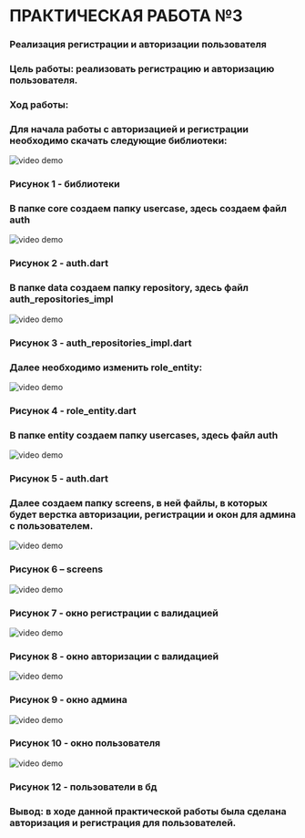 # ПРАКТИЧЕСКАЯ РАБОТА №3

### Реализация регистрации и авторизации пользователя

### Цель работы: реализовать регистрацию и авторизацию пользователя.

### Ход работы:

### Для начала работы с авторизацией и регистрации необходимо скачать следующие библиотеки:

<img src="dependencys.png" alt="video demo"/>

### Рисунок 1 - библиотеки

### В папке core создаем папку usercase, здесь создаем файл auth

 <img src="Screenshot_1.png" alt="video demo"/>
 
### Рисунок 2 - auth.dart

### В папке data создаем папку repository, здесь файл auth_repositories_impl

 <img src="Screenshot_2.png" alt="video demo"/>
 
### Рисунок 3 - auth_repositories_impl.dart

### Далее необходимо изменить role_entity:

 <img src="Screenshot_3.png" alt="video demo"/>
 
### Рисунок 4 - role_entity.dart

### В папке entity создаем папку usercases, здесь файл auth

 <img src="Screenshot_4.png" alt="video demo"/>
 
### Рисунок 5 - auth.dart

### Далее создаем папку screens, в ней файлы, в которых будет верстка авторизации, регистрации и окон для админа с пользователем.

 <img src="Screenshot_5.png" alt="video demo"/>
 
### Рисунок 6 – screens

 <img src="Screenshot_6.png" alt="video demo"/>
 
### Рисунок 7 - окно регистрации с валидацией

 <img src="Screenshot_7.png" alt="video demo"/>
 
### Рисунок 8 - окно авторизации с валидацией

 <img src="Screenshot_8.png" alt="video demo"/>
 
### Рисунок 9 - окно админа

<img src="Screenshot_9.png" alt="video demo"/>

### Рисунок 10 - окно пользователя

<img src="Screenshot_10.png" alt="video demo"/>

### Рисунок 12 - пользователи в бд
 
### Вывод: в ходе данной практической работы была сделана авторизация и регистрация для пользователей.
